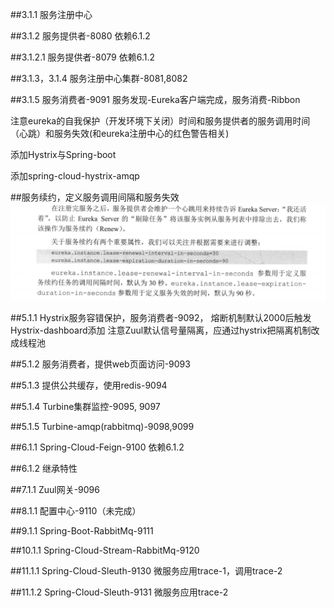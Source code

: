 ##3.1.1
服务注册中心

##3.1.2
服务提供者-8080
依赖6.1.2

##3.1.2.1
服务提供者-8079
依赖6.1.2

##3.1.3，3.1.4
服务注册中心集群-8081,8082

##3.1.5
服务消费者-9091
服务发现-Eureka客户端完成，服务消费-Ribbon

注意eureka的自我保护（开发环境下关闭）时间和服务提供者的服务调用时间（心跳）和服务失效(和eureka注册中心的红色警告相关)

添加Hystrix与Spring-boot

添加spring-cloud-hystrix-amqp

##服务续约，定义服务调用间隔和服务失效
![输入图片说明](https://github.com/TianYunZi/15springcloud/blob/master/picture/Eureka%E6%9C%8D%E5%8A%A1%E7%BB%AD%E7%BA%A6.png)

##5.1.1 
Hystrix服务容错保护，服务消费者-9092，
熔断机制默认2000后触发
Hystrix-dashboard添加
注意Zuul默认信号量隔离，应通过hystrix把隔离机制改成线程池

##5.1.2
服务消费者，提供web页面访问-9093

##5.1.3
提供公共缓存，使用redis-9094

##5.1.4
Turbine集群监控-9095, 9097

##5.1.5
Turbine-amqp(rabbitmq)-9098,9099

##6.1.1
Spring-Cloud-Feign-9100
依赖6.1.2

##6.1.2
继承特性

##7.1.1
Zuul网关-9096

##8.1.1
配置中心-9110（未完成）

##9.1.1
Spring-Boot-RabbitMq-9111

##10.1.1
Spring-Cloud-Stream-RabbitMq-9120

##11.1.1
Spring-Cloud-Sleuth-9130
微服务应用trace-1，调用trace-2

##11.1.2
Spring-Cloud-Sleuth-9131
微服务应用trace-2

